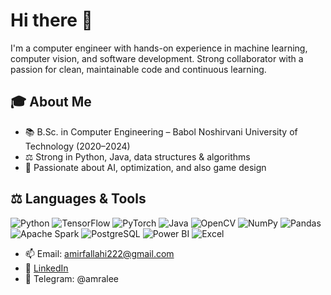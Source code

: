 # Hi there 👋

I'm a computer engineer with hands-on experience in machine learning, computer vision, and software development. Strong collaborator with a passion for clean, maintainable code and continuous learning.

## 🎓 About Me

* 📚 B.Sc. in Computer Engineering – Babol Noshirvani University of Technology (2020–2024)
* ⚖️ Strong in Python, Java, data structures & algorithms
* 🧐 Passionate about AI, optimization, and also game design

## ⚖️ Languages & Tools

![Python](https://img.shields.io/badge/-Python-333333?style=flat\&logo=python)
![TensorFlow](https://img.shields.io/badge/-TensorFlow-333333?style=flat\&logo=tensorflow)
![PyTorch](https://img.shields.io/badge/-PyTorch-333333?style=flat\&logo=pytorch)
![Java](https://img.shields.io/badge/-Java-333333?style=flat\&logo=java)
![OpenCV](https://img.shields.io/badge/-OpenCV-333333?style=flat\&logo=opencv)
![NumPy](https://img.shields.io/badge/-NumPy-013243?style=flat&logo=numpy&logoColor=white)
![Pandas](https://img.shields.io/badge/-Pandas-150458?style=flat&logo=pandas&logoColor=white)
![Apache Spark](https://img.shields.io/badge/-Apache%20Spark-E25A1C?style=flat&logo=apachespark&logoColor=white)
![PostgreSQL](https://img.shields.io/badge/-PostgreSQL-336791?style=flat&logo=postgresql&logoColor=white)
![Power BI](https://img.shields.io/badge/-Power%20BI-F2C811?style=flat&logo=powerbi&logoColor=black)
![Excel](https://img.shields.io/badge/-Excel-217346?style=flat&logo=microsoft-excel&logoColor=white)

* 📫 Email: [amirfallahi222@gmail.com](mailto:amirfallahi222@gmail.com)
* 🔗 [LinkedIn](https://www.linkedin.com/in/amirali-fallahi)
* 💬 Telegram: @amralee
